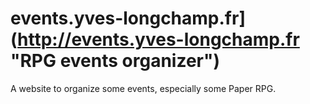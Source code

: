 # events.yves-longchamp.fr](http://events.yves-longchamp.fr "RPG events organizer")
A website to organize some events, especially some Paper RPG.
